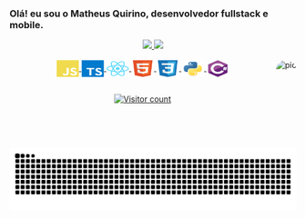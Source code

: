 ### Olá! eu sou o Matheus Quirino, desenvolvedor fullstack e mobile.
<div align="center">
  <a href="https://github.com/quirin0">
  <img height="170em" src="https://github-readme-stats.vercel.app/api?username=quirin0&show_icons=true&theme=midnight-purple&include_all_commits=true&count_private=true&hide=stars,prs"/>
  <img height="180em" src="https://github-readme-stats.vercel.app/api/top-langs/?username=quirin0&layout=compact&theme=midnight-purple"/>
</div>
<div style="display: inline_block" align="center"><br>
  <img align="center" alt="Js" height="30" width="40" src="https://raw.githubusercontent.com/devicons/devicon/master/icons/javascript/javascript-plain.svg">
  <img align="center" alt="Ts" height="30" width="40" src="https://raw.githubusercontent.com/devicons/devicon/master/icons/typescript/typescript-plain.svg">
  <img align="center" alt="React" height="30" width="40" src="https://raw.githubusercontent.com/devicons/devicon/master/icons/react/react-original.svg">
  <img align="center" alt="HTML" height="30" width="40" src="https://raw.githubusercontent.com/devicons/devicon/master/icons/html5/html5-original.svg">
  <img align="center" alt="CSS" height="30" width="40" src="https://raw.githubusercontent.com/devicons/devicon/master/icons/css3/css3-original.svg">
  <img align="center" alt="Python" height="30" width="40" src="https://raw.githubusercontent.com/devicons/devicon/master/icons/python/python-original.svg">
  <img align="center" alt="Csharp" height="30" width="40" src="https://raw.githubusercontent.com/devicons/devicon/master/icons/csharp/csharp-original.svg">
  <img align="right" alt="pic" height="155" style="border-radius:50px;" src="https://media.discordapp.net/attachments/570478999952687114/929146922848092190/me3.jpeg?width=467&height=467">
</div>
  
##
  
<!--START_SECTION:waka-->
<div align="center">
  
![Visitor count](https://shields-io-visitor-counter.herokuapp.com/badge?page=quirin0.quirin0&label=Visitors&labelColor=7F3ACE&logo=GitHub&logoColor=000000&color=6A0DAD&style=for-the-badge)
  
![Snake animation](https://github.com/quirin0/quirin0/blob/output/github-contribution-grid-snake.svg)

</div>
